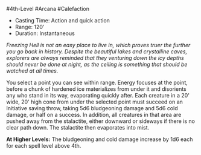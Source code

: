 #4th-Level #Arcana #Calefaction
 
- Casting Time: Action and quick action
- Range: 120'
- Duration: Instantaneous  

_Freezing Hell is not an easy place to live in, which proves truer the further you go back in history. Despite the beautiful lakes and crystalline caves, explorers are always reminded that they venturing down the icy depths should never be done at night, as the ceiling is something that should be watched at all times._
 
You select a point you can see within range. Energy focuses at the point, before a chunk of hardened ice materializes from under it and disorients any who stand in its way, evaporating quickly after. 
Each creature in a 20' wide, 20' high cone from under the selected point must succeed on an Initiative saving throw, taking 5d6 bludgeoning damage and 5d6 cold damage, or half on a success. In addition, all creatures in that area are pushed away from the stalactite, either downward or sideways if there is no clear path down. The stalactite then evaporates into mist.
 
**At Higher Levels:** The bludgeoning and cold damage increase by 1d6 each for each spell level above 4th.